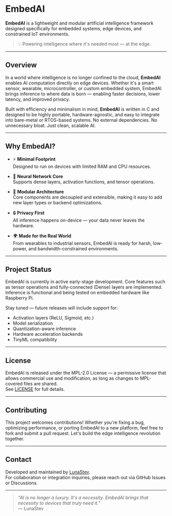 # EmbedAI

**EmbedAI** is a lightweight and modular artificial intelligence framework designed specifically for embedded systems, edge devices, and constrained IoT environments.

> 💡 Powering intelligence where it's needed most — at the edge.

---

## Overview

In a world where intelligence is no longer confined to the cloud, **EmbedAI** enables AI computation directly on edge devices. Whether it's a smart sensor, wearable, microcontroller, or custom embedded system, EmbedAI brings inference to where data is born — enabling faster decisions, lower latency, and improved privacy.

Built with efficiency and minimalism in mind, **EmbedAI** is written in C and designed to be highly portable, hardware-agnostic, and easy to integrate into bare-metal or RTOS-based systems. No external dependencies. No unnecessary bloat. Just clean, scalable AI.

---

## Why EmbedAI?

- ⚡ **Minimal Footprint**  
  Designed to run on devices with limited RAM and CPU resources.

- 🧠 **Neural Network Core**  
  Supports dense layers, activation functions, and tensor operations.

- 🧩 **Modular Architecture**  
  Core components are decoupled and extensible, making it easy to add new layer types or backend optimizations.

- 🔒 **Privacy First**  
  All inference happens on-device — your data never leaves the hardware.

- 🌍 **Made for the Real World**  
  From wearables to industrial sensors, EmbedAI is ready for harsh, low-power, and bandwidth-constrained environments.

---

## Project Status

EmbedAI is currently in active early-stage development. Core features such as tensor operations and fully-connected (Dense) layers are implemented. Inference is functional and being tested on embedded hardware like Raspberry Pi.

Stay tuned — future releases will include support for:

- Activation layers (ReLU, Sigmoid, etc.)
- Model serialization
- Quantization-aware inference
- Hardware acceleration backends
- TinyML compatibility

---

## License

EmbedAI is released under the MPL-2.0 License — a permissive license that allows commercial use and modification, as long as changes to MPL-covered files are shared.  
See [LICENSE](LICENSE) for full details.

---

## Contributing

This project welcomes contributions! Whether you're fixing a bug, optimizing performance, or porting EmbedAI to a new platform, feel free to fork and submit a pull request. Let's build the edge intelligence revolution together.

---

## Contact

Developed and maintained by [LunaStev](https://github.com/LunaStev).  
For collaboration or integration inquiries, please reach out via GitHub Issues or Discussions.

---

> _"AI is no longer a luxury. It's a necessity. EmbedAI brings that necessity to devices that truly need it."_  
> — LunaStev
